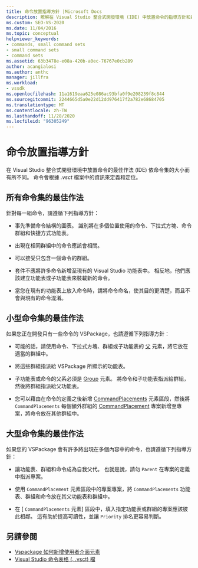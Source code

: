 ```yaml
---
title: 命令放置指導方針 |Microsoft Docs
description: 瞭解在 Visual Studio 整合式開發環境 (IDE) 中放置命令的指導方針和最佳作法。
ms.custom: SEO-VS-2020
ms.date: 11/04/2016
ms.topic: conceptual
helpviewer_keywords:
- commands, small command sets
- small command sets
- command sets
ms.assetid: 63b3478e-e08a-420b-a0ec-76767e0cb289
author: acangialosi
ms.author: anthc
manager: jillfra
ms.workload:
- vssdk
ms.openlocfilehash: 11a1619eaa625e086ac93bfa0f9e208239f8c844
ms.sourcegitcommit: 2244665d5a0e22d12dd976417f2a782e68684705
ms.translationtype: MT
ms.contentlocale: zh-TW
ms.lasthandoff: 11/28/2020
ms.locfileid: "96305249"
---
```

# <a name="command-placement-guidelines"></a>命令放置指導方針
在 Visual Studio 整合式開發環境中放置命令的最佳作法 (IDE) 依命令集的大小而有所不同。 命令會根據 *.vsct* 檔案中的資訊來定義和定位。

## <a name="best-practices-for-all-command-sets"></a>所有命令集的最佳作法
 針對每一組命令，請遵循下列指導方針：

- 事先準備命令結構的圖表。 識別將在多個位置使用的命令、下拉式方塊、命令群組和快捷方式功能表。

- 出現在相同群組中的命令應該會相關。

- 可以接受只包含一個命令的群組。

- 套件不應將許多命令新增至現有的 Visual Studio 功能表中。 相反地，他們應該建立功能表或子功能表來裝載新的命令。

- 當您在現有的功能表上放入命令時，請將命令命名，使其目的更清楚，而且不會與現有的命令混淆。

## <a name="best-practices-for-small-command-sets"></a>小型命令集的最佳作法
 如果您正在開發只有一些命令的 VSPackage，也請遵循下列指導方針：

- 可能的話，請使用命令、下拉式方塊、群組或子功能表的 [父](../../extensibility/parent-element.md) 元素，將它放在適當的群組中。

- 將這些群組指派給 VSPackage 所顯示的功能表。

- 子功能表或命令的父系必須是 [Group](../../extensibility/group-element.md) 元素。 將命令和子功能表指派給群組，然後將群組指派給父功能表。

- 您可以藉由在命令的定義之後新增 [CommandPlacements](../../extensibility/commandplacements-element.md) 元素區段，然後將 `CommandPlacements` 每個額外群組的 [CommandPlacement](../../extensibility/commandplacement-element.md) 專案新增至專案，將命令放在其他群組中。

## <a name="best-practices-for-large-command-sets"></a>大型命令集的最佳作法
 如果您的 VSPackage 會有許多將出現在多個內容中的命令，也請遵循下列指導方針：

- 讓功能表、群組和命令成為自我父代。 也就是說，請勿 `Parent` 在專案的定義中指派專案。

- 使用 `CommandPlacement` 元素區段中的專案專案，將 `CommandPlacements` 功能表、群組和命令放在其父功能表和群組中。

- 在 [ `CommandPlacements` 元素] 區段中，填入指定功能表或群組的專案應該彼此相鄰。 這有助於提高可讀性，並讓 `Priority` 排名更容易判斷。

## <a name="see-also"></a>另請參閱
- [Vspackage 如何新增使用者介面元素](../../extensibility/internals/how-vspackages-add-user-interface-elements.md)
- [Visual Studio 命令表格 (. .vsct) 檔](../../extensibility/internals/visual-studio-command-table-dot-vsct-files.md)
